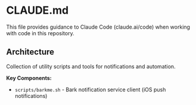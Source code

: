 # CLAUDE.md

This file provides guidance to Claude Code (claude.ai/code) when working with code in this repository.

## Architecture

Collection of utility scripts and tools for notifications and automation.

**Key Components:**
- `scripts/barkme.sh` - Bark notification service client (iOS push notifications)

